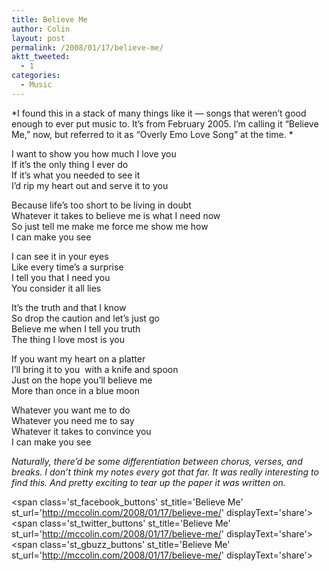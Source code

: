 ```yaml
---
title: Believe Me
author: Colin
layout: post
permalink: /2008/01/17/believe-me/
aktt_tweeted:
  - 1
categories:
  - Music
---
```

*I found this in a stack of many things like it &#8212; songs that weren&#8217;t good enough to ever put music to. It&#8217;s from February 2005. I&#8217;m calling it &#8220;Believe Me,&#8221; now, but referred to it as &#8220;Overly Emo Love Song&#8221; at the time. *

I want to show you how much I love you  
If it&#8217;s the only thing I ever do  
If it&#8217;s what you needed to see it  
I&#8217;d rip my heart out and serve it to you

Because life&#8217;s too short to be living in doubt  
Whatever it takes to believe me is what I need now  
So just tell me make me force me show me how  
I can make you see

I can see it in your eyes  
Like every time&#8217;s a surprise  
I tell you that I need you  
You consider it all lies

It&#8217;s the truth and that I know  
So drop the caution and let&#8217;s just go  
Believe me when I tell you truth  
The thing I love most is you

If you want my heart on a platter  
I&#8217;ll bring it to you  with a knife and spoon  
Just on the hope you&#8217;ll believe me  
More than once in a blue moon

Whatever you want me to do  
Whatever you need me to say  
Whatever it takes to convince you  
I can make you see

*Naturally, there&#8217;d be some differentiation between chorus, verses, and breaks. I don&#8217;t think my notes every got that far. It was really interesting to find this. And pretty exciting to tear up the paper it was written on.*

<span class='st\_facebook\_buttons' st\_title='Believe Me' st\_url='http://mccolin.com/2008/01/17/believe-me/' displayText='share'></span><span class='st\_twitter\_buttons' st\_title='Believe Me' st\_url='http://mccolin.com/2008/01/17/believe-me/' displayText='share'></span><span class='st\_gbuzz\_buttons' st\_title='Believe Me' st\_url='http://mccolin.com/2008/01/17/believe-me/' displayText='share'></span>